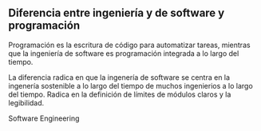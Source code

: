 ## Diferencia entre ingeniería y de software y programación

Programación es la escritura de código para automatizar tareas, mientras que la ingeniería de software es programación integrada a lo largo del tiempo.

La diferencia radica en que la ingenería de software se centra en la ingenería sostenible a lo largo del tiempo de muchos ingenierios a lo largo del tiempo. Radica en la definición de límites de módulos claros y la legibilidad.

Software Engineering